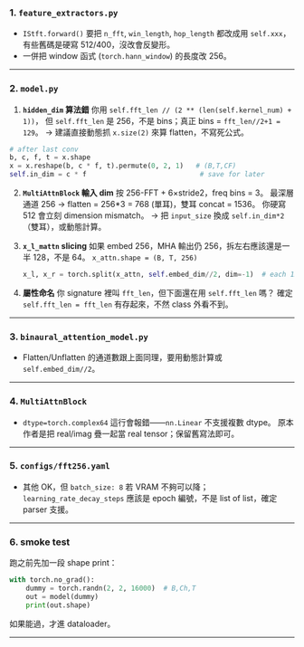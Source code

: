 

### 1. `feature_extractors.py`

* `IStft.forward()` 要把 `n_fft`, `win_length`, `hop_length` 都改成用 `self.xxx`，有些舊碼是硬寫 512/400，沒改會反變形。
* 一併把 window 函式 (`torch.hann_window`) 的長度改 256。

---

### 2. `model.py`

1. **`hidden_dim` 算法錯**
   你用 `self.fft_len // (2 ** (len(self.kernel_num) + 1))`，
   但 `self.fft_len` 是 256，不是 bins；真正 bins = `fft_len//2+1 = 129`。
   →  建議直接動態抓 `x.size(2)` 來算 flatten，不寫死公式。

```python
# after last conv
b, c, f, t = x.shape
x = x.reshape(b, c * f, t).permute(0, 2, 1)   # (B,T,CF)
self.in_dim = c * f                            # save for later
```

2. **`MultiAttnBlock` 輸入 dim**
   按 256-FFT + 6×stride2，freq bins = 3。
   最深層通道 256 → flatten = 256\*3 = 768 (單耳)，雙耳 concat = 1536。
   你硬寫 512 會立刻 dimension mismatch。
   →  把 `input_size` 換成 `self.in_dim*2`（雙耳），或動態計算。

3. **`x_l_mattn` slicing**
   如果 embed 256，MHA 輸出仍 256，拆左右應該還是一半 128，不是 64。
   `x_attn.shape = (B, T, 256)`

   ```python
   x_l, x_r = torch.split(x_attn, self.embed_dim//2, dim=-1)  # each 128
   ```

4. **屬性命名**
   你 signature 裡叫 `fft_len`，但下面還在用 `self.fft_len` 嗎？
   確定 `self.fft_len = fft_len` 有存起來，不然 class 外看不到。

---

### 3. `binaural_attention_model.py`

* Flatten/Unflatten 的通道數跟上面同理，要用動態計算或 `self.embed_dim//2`。

---

### 4. `MultiAttnBlock`

* `dtype=torch.complex64` 這行會報錯——`nn.Linear` 不支援複數 dtype。
  原本作者是把 real/imag 疊一起當 real tensor；保留舊寫法即可。

---

### 5. `configs/fft256.yaml`

* 其他 OK，但 `batch_size: 8` 若 VRAM 不夠可以降；
  `learning_rate_decay_steps` 應該是 epoch 編號，不是 list of list，確定 parser 支援。

---

### 6. smoke test

跑之前先加一段 shape print：

```python
with torch.no_grad():
    dummy = torch.randn(2, 2, 16000)  # B,Ch,T
    out = model(dummy)
    print(out.shape)
```

如果能過，才進 dataloader。

---
